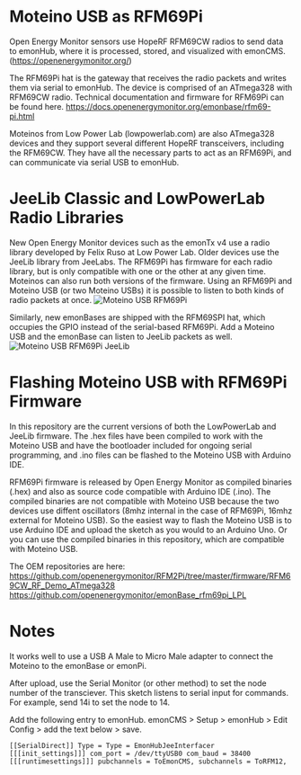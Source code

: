 # Moteino USB as RFM69Pi
Open Energy Monitor sensors use HopeRF RFM69CW radios to send data to emonHub, where it is processed, stored, and visualized with emonCMS. (https://openenergymonitor.org/)

The RFM69Pi hat is the gateway that receives the radio packets and writes them via serial to emonHub. The device is comprised of an ATmega328 with RFM69CW radio. Technical documentation and firmware for RFM69Pi can be found here. https://docs.openenergymonitor.org/emonbase/rfm69-pi.html

Moteinos from Low Power Lab (lowpowerlab.com) are also ATmega328 devices and they support several different HopeRF transceivers, including the RFM69CW. They have all the necessary parts to act as an RFM69Pi, and can communicate via serial USB to emonHub.

# JeeLib Classic and LowPowerLab Radio Libraries
New Open Energy Monitor devices such as the emonTx v4 use a radio library developed by Felix Ruso at Low Power Lab. Older devices use the JeeLib library from JeeLabs. The RFM69Pi has firmware for each radio library, but is only compatible with one or the other at any given time. Moteinos can also run both versions of the firmware. Using an RFM69Pi and Moteino USB (or two Moteino USBs) it is possible to listen to both kinds of radio packets at once.
![Moteino USB RFM69Pi](https://user-images.githubusercontent.com/17953028/215905802-72d38021-0e80-4fe2-b613-6ec0da3623e4.png)

Similarly, new emonBases are shipped with the RFM69SPI hat, which occupies the GPIO instead of the serial-based RFM69Pi. Add a Moteino USB and the emonBase can listen to JeeLib packets as well.
![Moteino USB RFM69Pi JeeLib](https://user-images.githubusercontent.com/17953028/213807911-efee877b-3453-48ba-8c6d-aa49f9e7cad3.png)

# Flashing Moteino USB with RFM69Pi Firmware
In this repository are the current versions of both the LowPowerLab and JeeLib firmware. The .hex files have been compiled to work with the Moteino USB and have the bootloader included for ongoing serial programming, and .ino files can be flashed to the Moteino USB with Arduino IDE.

RFM69Pi firmware is released by Open Energy Monitor as compiled binaries (.hex) and also as source code compatible with Arduino IDE (.ino). The compiled binaries are not compatible with Moteino USB because the two devices use diffent oscillators (8mhz internal in the case of RFM69Pi, 16mhz external for Moteino USB). So the easiest way to flash the Moteino USB is to use Arduino IDE and upload the sketch as you would to an Arduino Uno. Or you can use the compiled binaries in this repository, which are compatible with Moteino USB.

The OEM repositories are here:
https://github.com/openenergymonitor/RFM2Pi/tree/master/firmware/RFM69CW_RF_Demo_ATmega328
https://github.com/openenergymonitor/emonBase_rfm69pi_LPL

# Notes
It works well to use a USB A Male to Micro Male adapter to connect the Moteino to the emonBase or emonPi.

After upload, use the Serial Monitor (or other method) to set the node number of the transciever. This sketch listens to serial input for commands. For example, send 14i to set the node to 14. 

Add the following entry to emonHub. emonCMS > Setup > emonHub > Edit Config > add the text below > save.

<code>[[SerialDirect]]
     Type = Type = EmonHubJeeInterfacer
      [[[init_settings]]]
           com_port = /dev/ttyUSB0 
           com_baud = 38400
      [[[runtimesettings]]]
           pubchannels = ToEmonCMS,
           subchannels = ToRFM12,
</code>
